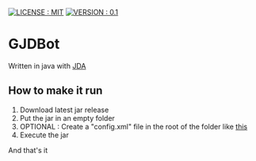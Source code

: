 [![LICENSE : MIT](https://img.shields.io/github/license/playerfre/GJDBot?style=for-the-badge)](https://github.com/PlayerFre/GJDBot/blob/master/LICENSE)
[![VERSION : 0.1](https://img.shields.io/github/v/release/playerfre/gjdbot?include_prereleases&style=for-the-badge)](https://github.com/PlayerFre/GJDBot/releases)

# GJDBot
Written in java with [JDA](https://github.com/DV8FromTheWorld/JDA)
## How to make it run
1) Download latest jar release
2) Put the jar in an empty folder
2) OPTIONAL : Create a "config.xml" file in the root of the folder like [this](https://github.com/PlayerFre/GJDBot/blob/master/template.xml)
3) Execute the jar

And that's it
